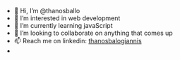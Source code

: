 - 👋 Hi, I’m @thanosballo
- 👀 I’m interested in web development
- 🌱 I’m currently learning javaScript
- 💞️ I’m looking to collaborate on anything that comes up 
- 📫 Reach me on linkedin: [thanosbalogiannis](https://www.linkedin.com/in/thanos-balogiannis/)
- 

<!---
thanosballo/thanosballo is a ✨ special ✨ repository because its `README.md` (this file) appears on your GitHub profile.
You can click the Preview link to take a look at your changes.
--->
